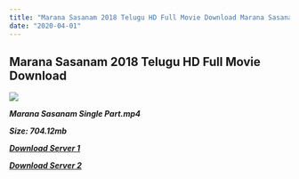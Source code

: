 ```yaml
---
title: "Marana Sasanam 2018 Telugu HD Full Movie Download Marana Sasanam Telugu HD Movie Download"
date: "2020-04-01"
---
```


## Marana Sasanam 2018 Telugu HD Full Movie Download

![](https://images.moviebuff.com/ff6dcd6d-edb8-4de4-b78c-00baaf0c6aee?w=1000)

**_Marana Sasanam Single Part.mp4_**

**_Size: 704.12mb_**

**_[Download Server 1](https://openload.co/f/frmkiycdaVU)_**

**_[Download Server 2](https://openload.co/f/frmkiycdaVU)_**
